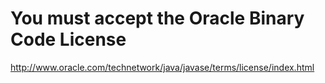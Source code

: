 # You must accept the Oracle Binary Code License
http://www.oracle.com/technetwork/java/javase/terms/license/index.html
